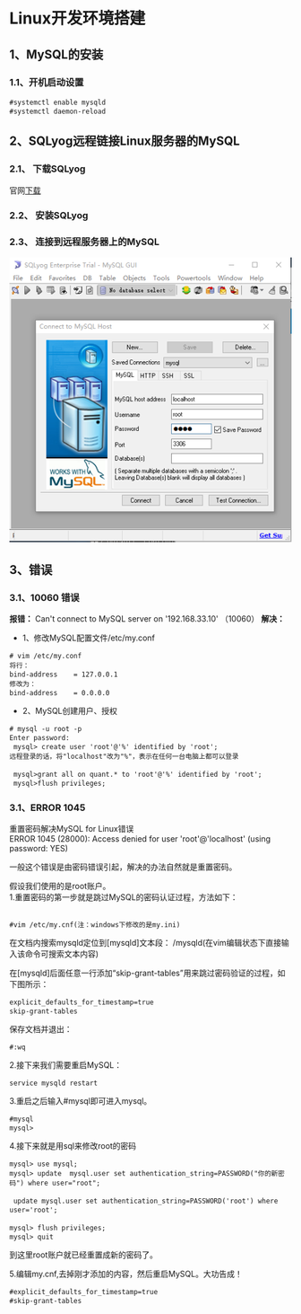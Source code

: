 # Linux开发环境搭建
## 1、MySQL的安装

### 1.1、开机启动设置
```
#systemctl enable mysqld
#systemctl daemon-reload
```
## 2、SQLyog远程链接Linux服务器的MySQL
### 2.1、 下载SQLyog
 官网[下载](https://sqlyog.en.softonic.com/)
### 2.2、 安装SQLyog
### 2.3、 连接到远程服务器上的MySQL
![conn-mysqlyog.png](conn-mysqlyog.png)


## 3、错误
### 3.1、10060 错误 
  **报错：** Can't connect to MySQL server on '192.168.33.10' （10060）
  **解决：** 
  * 1、修改MySQL配置文件/etc/my.conf
```
# vim /etc/my.conf
将行：
bind-address    = 127.0.0.1
修改为：
bind-address    = 0.0.0.0
```
  * 2、MySQL创建用户、授权
```
# mysql -u root -p
Enter password:
 mysql> create user 'root'@'%' identified by 'root';
远程登录的话，将"localhost"改为"%"，表示在任何一台电脑上都可以登录

 mysql>grant all on quant.* to 'root'@'%' identified by 'root';
 mysql>flush privileges;
 ```
### 3.1、ERROR 1045 
 重置密码解决MySQL for Linux错误  
 ERROR 1045 (28000): Access denied for user 'root'@'localhost' (using password: YES)  

一般这个错误是由密码错误引起，解决的办法自然就是重置密码。  

假设我们使用的是root账户。  
1.重置密码的第一步就是跳过MySQL的密码认证过程，方法如下：  
```

#vim /etc/my.cnf(注：windows下修改的是my.ini)
```
在文档内搜索mysqld定位到[mysqld]文本段：
/mysqld(在vim编辑状态下直接输入该命令可搜索文本内容)

在[mysqld]后面任意一行添加“skip-grant-tables”用来跳过密码验证的过程，如下图所示：

```
explicit_defaults_for_timestamp=true
skip-grant-tables
```

保存文档并退出：
```
#:wq
```
2.接下来我们需要重启MySQL：
```
service mysqld restart
```
3.重启之后输入#mysql即可进入mysql。

```
#mysql
mysql>
```
4.接下来就是用sql来修改root的密码
```
mysql> use mysql;
mysql> update  mysql.user set authentication_string=PASSWORD("你的新密码") where user="root";

 update mysql.user set authentication_string=PASSWORD('root') where user='root';
 
mysql> flush privileges;
mysql> quit
```
到这里root账户就已经重置成新的密码了。



5.编辑my.cnf,去掉刚才添加的内容，然后重启MySQL。大功告成！
```
#explicit_defaults_for_timestamp=true
#skip-grant-tables
```